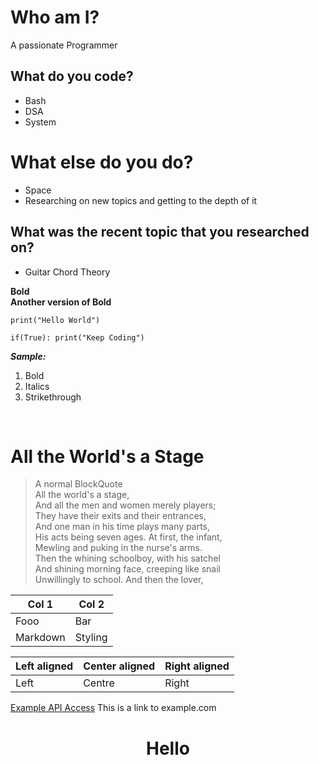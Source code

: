 # Who am I?
A passionate Programmer

## What do you code?
- Bash 
- DSA
- System

# What else do you do?
 - Space
 - Researching on new topics and getting to the depth of it

 ## What was the recent topic that you researched on?
 - Guitar Chord  Theory

**Bold** <br>
__Another version of Bold__ <br>

`print("Hello World")`

``if(True): print("Keep Coding")``

__*Sample:*__

1. Bold
2. Italics
3. Strikethrough
   
<br>
   
# All the World's a Stage
> A normal BlockQuote <br>
> All the world's a stage, <br>
> And all the men and women merely players; <br>
> They have their exits and their entrances, <br>
> And one man in his time plays many parts, <br>
> His acts being seven ages. At first, the infant, <br>
> Mewling and puking in the nurse's arms. <br>
> Then the whining schoolboy, with his satchel <br>
> And shining morning face, creeping like snail <br>
> Unwillingly to school. And then the lover, <br>


Col 1 | Col 2
------|------
Fooo | Bar
Markdown | Styling

Left aligned | Center aligned  | Right aligned
--- | --- | ---
Left |Centre|Right

[Example API Access](http://www.example.com) This is a link to example.com

<h1 align="center"> Hello </h1>

